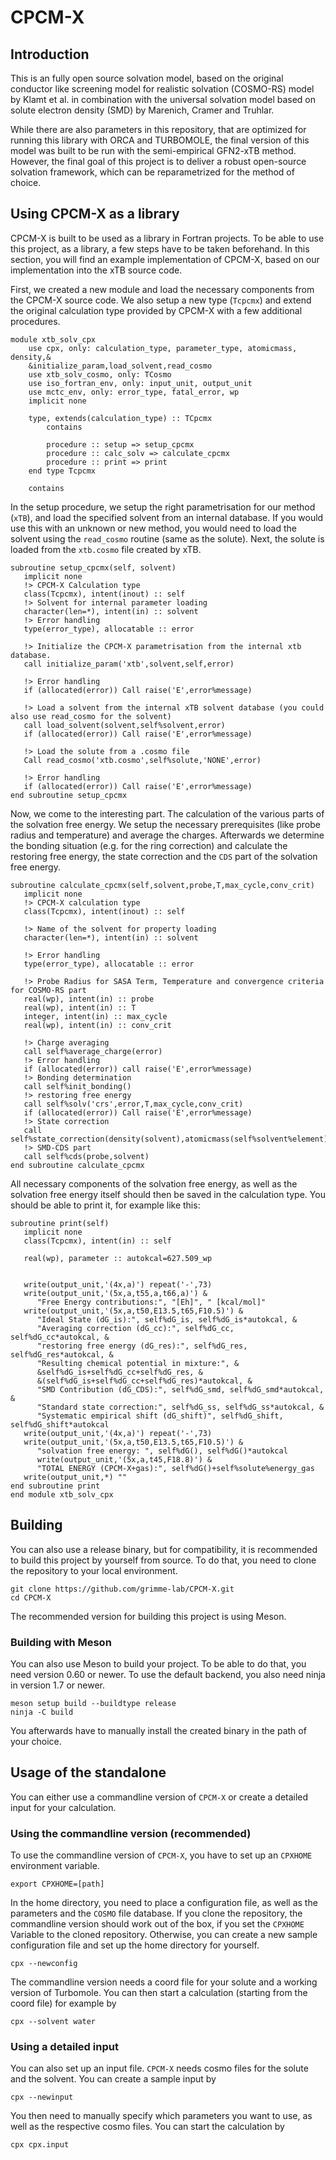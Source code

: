 # CPCM-X

## Introduction
This is an fully open source solvation model, based on the original 
conductor like screening model for realistic solvation (COSMO-RS) model by Klamt et al. in combination with the
universal solvation model based on solute electron density (SMD) by Marenich, Cramer and Truhlar.

While there are also parameters in this repository, that are optimized for running this library with ORCA and TURBOMOLE, the final version of this model was built to be run with the semi-empirical GFN2-xTB method. However, the final goal of this project is to deliver a robust open-source solvation framework, which can be reparametrized for the method of choice. 

## Using CPCM-X as a library

CPCM-X is built to be used as a library in Fortran projects. To be able to use this project, as a library, a few steps have to be taken beforehand. In this section, you will find an example implementation of CPCM-X, based on our implementation into the xTB source code.

First, we created a new module and load the necessary components from the CPCM-X source code. We also setup a new type (``Tcpcmx``) and extend the original calculation type provided by CPCM-X with a few additional procedures.


```
module xtb_solv_cpx
    use cpx, only: calculation_type, parameter_type, atomicmass, density,&
    &initialize_param,load_solvent,read_cosmo
    use xtb_solv_cosmo, only: TCosmo
    use iso_fortran_env, only: input_unit, output_unit
    use mctc_env, only: error_type, fatal_error, wp
    implicit none

    type, extends(calculation_type) :: TCpcmx
        contains

        procedure :: setup => setup_cpcmx
        procedure :: calc_solv => calculate_cpcmx
        procedure :: print => print
    end type Tcpcmx

    contains
```

In the setup procedure, we setup the right parametrisation for our method (``xTB``), and load the specified solvent from an internal database. If you would use this with an unknown or new method, you would need to load the solvent using the ``read_cosmo`` routine (same as the solute). Next, the solute is loaded from the ``xtb.cosmo`` file created by xTB.

```
subroutine setup_cpcmx(self, solvent)
   implicit none
   !> CPCM-X Calculation type
   class(Tcpcmx), intent(inout) :: self
   !> Solvent for internal parameter loading
   character(len=*), intent(in) :: solvent
   !> Error handling
   type(error_type), allocatable :: error

   !> Initialize the CPCM-X parametrisation from the internal xtb database.
   call initialize_param('xtb',solvent,self,error)

   !> Error handling
   if (allocated(error)) Call raise('E',error%message)

   !> Load a solvent from the internal xTB solvent database (you could also use read_cosmo for the solvent)
   call load_solvent(solvent,self%solvent,error)
   if (allocated(error)) Call raise('E',error%message)

   !> Load the solute from a .cosmo file
   Call read_cosmo('xtb.cosmo',self%solute,'NONE',error)

   !> Error handling
   if (allocated(error)) Call raise('E',error%message)
end subroutine setup_cpcmx
```

Now, we come to the interesting part. The calculation of the various parts of the solvation free energy. We setup the necessary prerequisites (like probe radius and temperature) and average the charges. Afterwards we determine the bonding situation (e.g. for the ring correction) and calculate the restoring free energy, the state correction and the ``CDS`` part of the solvation free energy.

```
subroutine calculate_cpcmx(self,solvent,probe,T,max_cycle,conv_crit)
   implicit none
   !> CPCM-X calculation type
   class(Tcpcmx), intent(inout) :: self

   !> Name of the solvent for property loading
   character(len=*), intent(in) :: solvent

   !> Error handling
   type(error_type), allocatable :: error

   !> Probe Radius for SASA Term, Temperature and convergence criteria for COSMO-RS part
   real(wp), intent(in) :: probe
   real(wp), intent(in) :: T
   integer, intent(in) :: max_cycle
   real(wp), intent(in) :: conv_crit

   !> Charge averaging
   call self%average_charge(error)
   !> Error handling
   if (allocated(error)) call raise('E',error%message)
   !> Bonding determination
   call self%init_bonding()
   !> restoring free energy
   call self%solv('crs',error,T,max_cycle,conv_crit)
   if (allocated(error)) Call raise('E',error%message)
   !> State correction
   call self%state_correction(density(solvent),atomicmass(self%solvent%element),T)
   !> SMD-CDS part
   call self%cds(probe,solvent)
end subroutine calculate_cpcmx
```

All necessary components of the solvation free energy, as well as the solvation free energy itself should then be saved in the calculation type.
You should be able to print it, for example like this:

```
subroutine print(self)
   implicit none
   class(Tcpcmx), intent(in) :: self

   real(wp), parameter :: autokcal=627.509_wp


   write(output_unit,'(4x,a)') repeat('-',73)
   write(output_unit,'(5x,a,t55,a,t66,a)') &
      "Free Energy contributions:", "[Eh]", " [kcal/mol]"
   write(output_unit,'(5x,a,t50,E13.5,t65,F10.5)') &
      "Ideal State (dG_is):", self%dG_is, self%dG_is*autokcal, &
      "Averaging correction (dG_cc):", self%dG_cc, self%dG_cc*autokcal, &
      "restoring free energy (dG_res):", self%dG_res, self%dG_res*autokcal, &
      "Resulting chemical potential in mixture:", &
      &self%dG_is+self%dG_cc+self%dG_res, &
      &(self%dG_is+self%dG_cc+self%dG_res)*autokcal, &
      "SMD Contribution (dG_CDS):", self%dG_smd, self%dG_smd*autokcal, &
      "Standard state correction:", self%dG_ss, self%dG_ss*autokcal, &
      "Systematic empirical shift (dG_shift)", self%dG_shift, self%dG_shift*autokcal
   write(output_unit,'(4x,a)') repeat('-',73)
   write(output_unit,'(5x,a,t50,E13.5,t65,F10.5)') &
      "solvation free energy: ", self%dG(), self%dG()*autokcal
      write(output_unit,'(5x,a,t45,F18.8)') &
      "TOTAL ENERGY (CPCM-X+gas):", self%dG()+self%solute%energy_gas
   write(output_unit,*) ""
end subroutine print
end module xtb_solv_cpx
```

## Building
You can also use a release binary, but for compatibility, it is recommended to build this project by yourself from source. 
To do that, you need to clone the repository to your local environment.
```
git clone https://github.com/grimme-lab/CPCM-X.git
cd CPCM-X
```
The recommended version for building this project is using Meson.

### Building with Meson
You can also use Meson to build your project. To be able to do that, you need version 0.60 or newer.
To use the default backend, you also need ninja in version 1.7 or newer.
```
meson setup build --buildtype release
ninja -C build
```
You afterwards have to manually install the created binary in the path of your choice.

## Usage of the standalone
You can either use a commandline version of ``CPCM-X`` or create a detailed input for your calculation.

### Using the commandline version (recommended)
To use the commandline version of ``CPCM-X``, you have to set up an ``CPXHOME`` environment variable.
```
export CPXHOME=[path]
```
In the home directory, you need to place a configuration file, as well as the parameters and the ``COSMO`` file database.
If you clone the repository, the commandline version should work out of the box, if you set the ``CPXHOME`` Variable to the cloned repository.
Otherwise, you can create a new sample configuration file and set up the home directory for yourself.
```
cpx --newconfig
```
The commandline version needs a coord file for your solute and a working version of Turbomole.
You can then start a calculation (starting from the coord file) for example by
```
cpx --solvent water
```

### Using a detailed input
You can also set up an input file. ``CPCM-X`` needs cosmo files for the solute and the solvent. You can create a sample input by
```
cpx --newinput
```
You then need to manually specify which parameters you want to use, as well as the respective cosmo files. You can start the calculation by
```
cpx cpx.input
```
